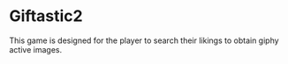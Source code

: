 # Giftastic2
This game is designed for the player to search their likings to obtain giphy active images.